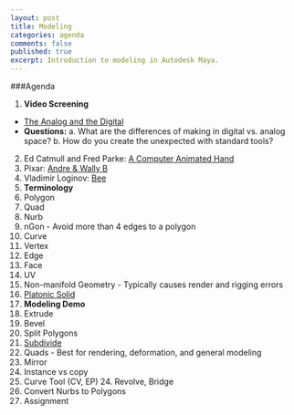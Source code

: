 ```yaml
---
layout: post
title: Modeling
categories: agenda
comments: false
published: true
excerpt: Introduction to modeling in Autodesk Maya.
---
```


###Agenda

1. **Video Screening**
  - [The Analog and the Digital](https://www.youtube.com/watch?v=Lu5y8SMuzMs)
  - **Questions:**
    a. What are the differences of making in digital vs. analog space?
    b. How do you create the unexpected with standard tools?
  2. Ed Catmull and Fred Parke: [A Computer Animated Hand](https://vimeo.com/16292363)
  3. Pixar: [Andre & Wally B](https://www.youtube.com/watch?v=2doT5t51HGs)
  4. Vladimir Loginov: [Bee](https://vimeo.com/44228708)
2. **Terminology**
  1. Polygon
  6. Quad
  7. Nurb
  8. nGon
    - Avoid more than 4 edges to a polygon
  9. Curve
  10. Vertex
  11. Edge
  12. Face
  13. UV
  14. Non-manifold Geometry
    - Typically causes render and rigging errors
  15. [Platonic Solid](https://www.youtube.com/watch?v=C36h00d7xGs)
3. **Modeling Demo**
  16. Extrude
  17. Bevel
  18. Split Polygons
  19. [Subdivide](http://youtu.be/mX0NB9IyYpU?t=1m27s)
  20. Quads
    - Best for rendering, deformation, and general modeling
  21. Mirror
  22. Instance vs copy
  23. Curve Tool (CV, EP)    24. Revolve, Bridge
  25. Convert Nurbs to Polygons
4. Assignment
